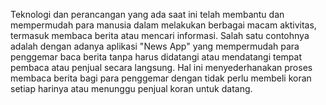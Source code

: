 Teknologi dan perancangan yang ada saat ini telah membantu dan mempermudah para manusia dalam melakukan berbagai macam aktivitas, termasuk membaca berita atau mencari informasi. Salah satu contohnya adalah dengan adanya aplikasi "News App" yang mempermudah para penggemar baca berita tanpa harus didatangi atau mendatangi tempat pembaca atau penjual secara langsung. Hal ini menyederhanakan proses membaca berita bagi para penggemar dengan tidak perlu membeli koran setiap harinya atau menunggu penjual koran untuk datang.
